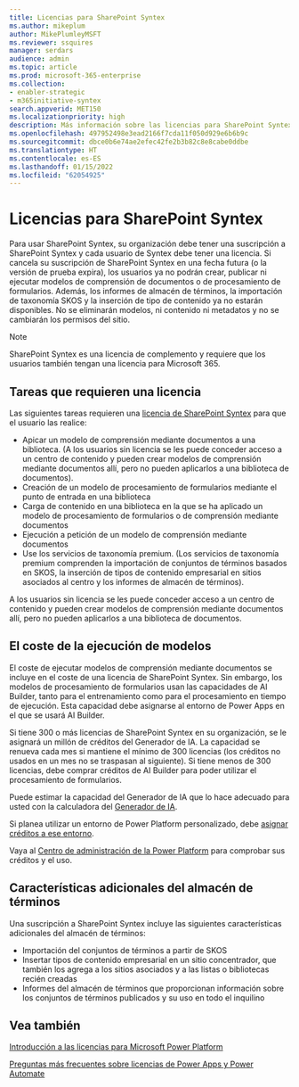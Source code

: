 ```yaml
---
title: Licencias para SharePoint Syntex
ms.author: mikeplum
author: MikePlumleyMSFT
ms.reviewer: ssquires
manager: serdars
audience: admin
ms.topic: article
ms.prod: microsoft-365-enterprise
ms.collection:
- enabler-strategic
- m365initiative-syntex
search.appverid: MET150
ms.localizationpriority: high
description: Más información sobre las licencias para SharePoint Syntex
ms.openlocfilehash: 497952498e3ead2166f7cda11f050d929e6b6b9c
ms.sourcegitcommit: dbce0b6e74ae2efec42fe2b3b82c8e8cabe0ddbe
ms.translationtype: HT
ms.contentlocale: es-ES
ms.lasthandoff: 01/15/2022
ms.locfileid: "62054925"
---
```

# <a name="licensing-for-sharepoint-syntex"></a>Licencias para SharePoint Syntex

Para usar SharePoint Syntex, su organización debe tener una suscripción a SharePoint Syntex y cada usuario de Syntex debe tener una licencia. Si cancela su suscripción de SharePoint Syntex en una fecha futura (o la versión de prueba expira), los usuarios ya no podrán crear, publicar ni ejecutar modelos de comprensión de documentos o de procesamiento de formularios. Además, los informes de almacén de términos, la importación de taxonomía SKOS y la inserción de tipo de contenido ya no estarán disponibles. No se eliminarán modelos, ni contenido ni metadatos y no se cambiarán los permisos del sitio.
 
> [!NOTE] 
> SharePoint Syntex es una licencia de complemento y requiere que los usuarios también tengan una licencia para Microsoft 365.
 
## <a name="tasks-requiring-a-license"></a>Tareas que requieren una licencia
 
Las siguientes tareas requieren una [licencia de SharePoint Syntex](https://www.microsoft.com/microsoft-365/enterprise/sharepoint-syntex) para que el usuario las realice:
 
- Apicar un modelo de comprensión mediante documentos a una biblioteca. (A los usuarios sin licencia se les puede conceder acceso a un centro de contenido y pueden crear modelos de comprensión mediante documentos allí, pero no pueden aplicarlos a una biblioteca de documentos).
- Creación de un modelo de procesamiento de formularios mediante el punto de entrada en una biblioteca
- Carga de contenido en una biblioteca en la que se ha aplicado un modelo de procesamiento de formularios o de comprensión mediante documentos
- Ejecución a petición de un modelo de comprensión mediante documentos
- Use los servicios de taxonomía premium. (Los servicios de taxonomía premium comprenden la importación de conjuntos de términos basados en SKOS, la inserción de tipos de contenido empresarial en sitios asociados al centro y los informes de almacén de términos).

A los usuarios sin licencia se les puede conceder acceso a un centro de contenido y pueden crear modelos de comprensión mediante documentos allí, pero no pueden aplicarlos a una biblioteca de documentos.
 
## <a name="cost-of-running-models"></a>El coste de la ejecución de modelos
 
El coste de ejecutar modelos de comprensión mediante documentos se incluye en el coste de una licencia de SharePoint Syntex. Sin embargo, los modelos de procesamiento de formularios usan las capacidades de AI Builder, tanto para el entrenamiento como para el procesamiento en tiempo de ejecución. Esta capacidad debe asignarse al entorno de Power Apps en el que se usará AI Builder.
 
Si tiene 300 o más licencias de SharePoint Syntex en su organización, se le asignará un millón de créditos del Generador de IA. La capacidad se renueva cada mes si mantiene el mínimo de 300 licencias (los créditos no usados en un mes no se traspasan al siguiente). Si tiene menos de 300 licencias, debe comprar créditos de AI Builder para poder utilizar el procesamiento de formularios.
 
Puede estimar la capacidad del Generador de IA que lo hace adecuado para usted con la calculadora del [Generador de IA](https://powerapps.microsoft.com/ai-builder-calculator).

Si planea utilizar un entorno de Power Platform personalizado, debe [asignar créditos a ese entorno](/power-platform/admin/capacity-add-on).

Vaya al [Centro de administración de la Power Platform](https://admin.powerplatform.microsoft.com/resources/capacity) para comprobar sus créditos y el uso.
  
## <a name="additional-term-store-features"></a>Características adicionales del almacén de términos
 
Una suscripción a SharePoint Syntex incluye las siguientes características adicionales del almacén de términos:
 
- Importación del conjuntos de términos a partir de SKOS
- Insertar tipos de contenido empresarial en un sitio concentrador, que también los agrega a los sitios asociados y a las listas o bibliotecas recién creadas
- Informes del almacén de términos que proporcionan información sobre los conjuntos de términos publicados y su uso en todo el inquilino


## <a name="see-also"></a>Vea también

[Introducción a las licencias para Microsoft Power Platform](/power-platform/admin/pricing-billing-skus)

[Preguntas más frecuentes sobre licencias de Power Apps y Power Automate](/power-platform/admin/powerapps-flow-licensing-faq)
